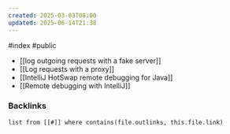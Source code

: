 ```yaml
---
created: 2025-03-03T08:00
updated: 2025-06-14T21:38
---
```

#index #public

- [[log outgoing requests with a fake server]]
- [[Log requests with a proxy]]
- [[IntelliJ HotSwap remote debugging for Java]]
- [[Remote debugging with IntelliJ]]


### Backlinks
```dataview 
list from [[#]] where contains(file.outlinks, this.file.link)
```

